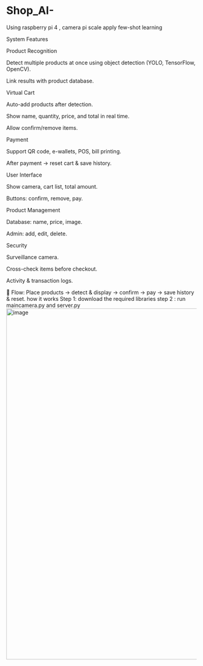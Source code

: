 # Shop_AI-
Using raspberry pi 4 ,
camera pi
scale
apply few-shot learning


System Features

Product Recognition

Detect multiple products at once using object detection (YOLO, TensorFlow, OpenCV).

Link results with product database.

Virtual Cart

Auto-add products after detection.

Show name, quantity, price, and total in real time.

Allow confirm/remove items.

Payment

Support QR code, e-wallets, POS, bill printing.

After payment → reset cart & save history.

User Interface

Show camera, cart list, total amount.

Buttons: confirm, remove, pay.

Product Management

Database: name, price, image.

Admin: add, edit, delete.

Security

Surveillance camera.

Cross-check items before checkout.

Activity & transaction logs.

🚀 Flow: Place products → detect & display → confirm → pay → save history & reset.
how it works
Step 1: download the required libraries
step 2 : run maincamera.py and server.py
<img width="1823" height="926" alt="image" src="https://github.com/user-attachments/assets/6013bd21-cfca-4858-a14e-2efee2aa7ea9" />


